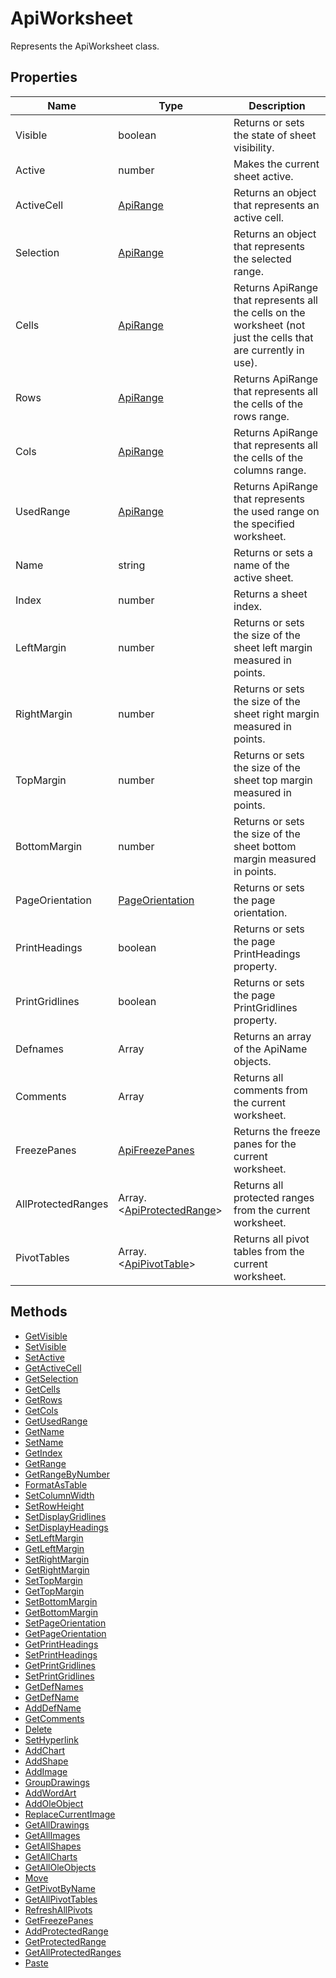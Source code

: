 # ApiWorksheet

Represents the ApiWorksheet class.

## Properties

| Name | Type | Description |
| ---- | ---- | ----------- |
| Visible | boolean | Returns or sets the state of sheet visibility. |
| Active | number | Makes the current sheet active. |
| ActiveCell | [ApiRange](../ApiRange/ApiRange.md) | Returns an object that represents an active cell. |
| Selection | [ApiRange](../ApiRange/ApiRange.md) | Returns an object that represents the selected range. |
| Cells | [ApiRange](../ApiRange/ApiRange.md) | Returns ApiRange that represents all the cells on the worksheet (not just the cells that are currently in use). |
| Rows | [ApiRange](../ApiRange/ApiRange.md) | Returns ApiRange that represents all the cells of the rows range. |
| Cols | [ApiRange](../ApiRange/ApiRange.md) | Returns ApiRange that represents all the cells of the columns range. |
| UsedRange | [ApiRange](../ApiRange/ApiRange.md) | Returns ApiRange that represents the used range on the specified worksheet. |
| Name | string | Returns or sets a name of the active sheet. |
| Index | number | Returns a sheet index. |
| LeftMargin | number | Returns or sets the size of the sheet left margin measured in points. |
| RightMargin | number | Returns or sets the size of the sheet right margin measured in points. |
| TopMargin | number | Returns or sets the size of the sheet top margin measured in points. |
| BottomMargin | number | Returns or sets the size of the sheet bottom margin measured in points. |
| PageOrientation | [PageOrientation](../Enumeration/PageOrientation.md) | Returns or sets the page orientation. |
| PrintHeadings | boolean | Returns or sets the page PrintHeadings property. |
| PrintGridlines | boolean | Returns or sets the page PrintGridlines property. |
| Defnames | Array | Returns an array of the ApiName objects. |
| Comments | Array | Returns all comments from the current worksheet. |
| FreezePanes | [ApiFreezePanes](../ApiFreezePanes/ApiFreezePanes.md) | Returns the freeze panes for the current worksheet. |
| AllProtectedRanges | Array.\<[ApiProtectedRange](../ApiProtectedRange/ApiProtectedRange.md)> | Returns all protected ranges from the current worksheet. |
| PivotTables | Array.\<[ApiPivotTable](../ApiPivotTable/ApiPivotTable.md)> | Returns all pivot tables from the current worksheet. |

## Methods

- [GetVisible](./Methods/GetVisible.md)
- [SetVisible](./Methods/SetVisible.md)
- [SetActive](./Methods/SetActive.md)
- [GetActiveCell](./Methods/GetActiveCell.md)
- [GetSelection](./Methods/GetSelection.md)
- [GetCells](./Methods/GetCells.md)
- [GetRows](./Methods/GetRows.md)
- [GetCols](./Methods/GetCols.md)
- [GetUsedRange](./Methods/GetUsedRange.md)
- [GetName](./Methods/GetName.md)
- [SetName](./Methods/SetName.md)
- [GetIndex](./Methods/GetIndex.md)
- [GetRange](./Methods/GetRange.md)
- [GetRangeByNumber](./Methods/GetRangeByNumber.md)
- [FormatAsTable](./Methods/FormatAsTable.md)
- [SetColumnWidth](./Methods/SetColumnWidth.md)
- [SetRowHeight](./Methods/SetRowHeight.md)
- [SetDisplayGridlines](./Methods/SetDisplayGridlines.md)
- [SetDisplayHeadings](./Methods/SetDisplayHeadings.md)
- [SetLeftMargin](./Methods/SetLeftMargin.md)
- [GetLeftMargin](./Methods/GetLeftMargin.md)
- [SetRightMargin](./Methods/SetRightMargin.md)
- [GetRightMargin](./Methods/GetRightMargin.md)
- [SetTopMargin](./Methods/SetTopMargin.md)
- [GetTopMargin](./Methods/GetTopMargin.md)
- [SetBottomMargin](./Methods/SetBottomMargin.md)
- [GetBottomMargin](./Methods/GetBottomMargin.md)
- [SetPageOrientation](./Methods/SetPageOrientation.md)
- [GetPageOrientation](./Methods/GetPageOrientation.md)
- [GetPrintHeadings](./Methods/GetPrintHeadings.md)
- [SetPrintHeadings](./Methods/SetPrintHeadings.md)
- [GetPrintGridlines](./Methods/GetPrintGridlines.md)
- [SetPrintGridlines](./Methods/SetPrintGridlines.md)
- [GetDefNames](./Methods/GetDefNames.md)
- [GetDefName](./Methods/GetDefName.md)
- [AddDefName](./Methods/AddDefName.md)
- [GetComments](./Methods/GetComments.md)
- [Delete](./Methods/Delete.md)
- [SetHyperlink](./Methods/SetHyperlink.md)
- [AddChart](./Methods/AddChart.md)
- [AddShape](./Methods/AddShape.md)
- [AddImage](./Methods/AddImage.md)
- [GroupDrawings](./Methods/GroupDrawings.md)
- [AddWordArt](./Methods/AddWordArt.md)
- [AddOleObject](./Methods/AddOleObject.md)
- [ReplaceCurrentImage](./Methods/ReplaceCurrentImage.md)
- [GetAllDrawings](./Methods/GetAllDrawings.md)
- [GetAllImages](./Methods/GetAllImages.md)
- [GetAllShapes](./Methods/GetAllShapes.md)
- [GetAllCharts](./Methods/GetAllCharts.md)
- [GetAllOleObjects](./Methods/GetAllOleObjects.md)
- [Move](./Methods/Move.md)
- [GetPivotByName](./Methods/GetPivotByName.md)
- [GetAllPivotTables](./Methods/GetAllPivotTables.md)
- [RefreshAllPivots](./Methods/RefreshAllPivots.md)
- [GetFreezePanes](./Methods/GetFreezePanes.md)
- [AddProtectedRange](./Methods/AddProtectedRange.md)
- [GetProtectedRange](./Methods/GetProtectedRange.md)
- [GetAllProtectedRanges](./Methods/GetAllProtectedRanges.md)
- [Paste](./Methods/Paste.md)
